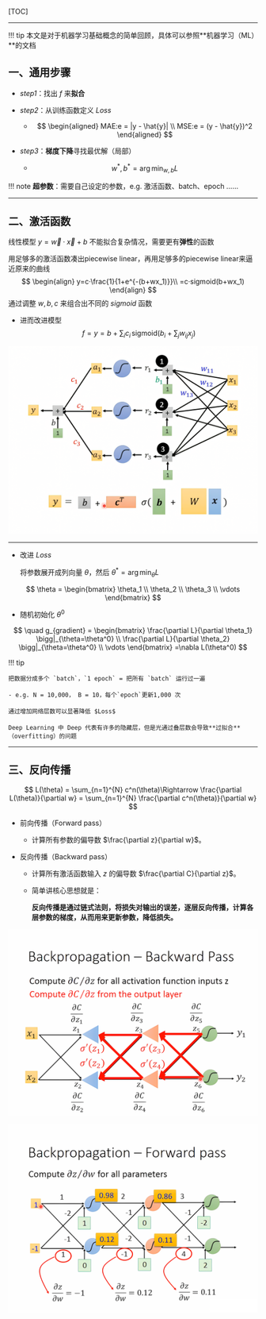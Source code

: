 [TOC]

---

!!! tip
    本文是对于机器学习基础概念的简单回顾，具体可以参照**机器学习（ML）**的文档

## 一、通用步骤

- *step1*：找出 $f$ 来**拟合**

- *step2*：从训练函数定义 $Loss$ 

    - $$
      \begin{aligned}
      MAE:e = |y - \hat{y}| \\
       MSE:e = (y - \hat{y})^2
       \end{aligned}
      $$

-  *step3*：**梯度下降**寻找最优解（局部）

    - $$
      w^*,b^*=\arg \min_{w,b} L
      $$

!!! note
    **超参数**：需要自己设定的参数，e.g. 激活函数、batch、epoch ……

---

## 二、激活函数

线性模型 $y=\vec w·\vec x+b$ 不能拟合复杂情况，需要更有**弹性**的函数

用足够多的激活函数凑出piecewise linear，再用足够多的piecewise linear来逼近原来的曲线
$$
\begin{align}
y=c·\frac{1}{1+e^{-(b+wx_1)}}\\
=c·sigmoid(b+wx_1)
\end{align}
$$
通过调整 $w,b,c$ 来组合出不同的 $sigmoid$ 函数

- 进而改进模型
  $$
  f=y = b + \sum_i c_i \, \text{sigmoid} \left( b_i + \sum_j w_{ij} x_j \right)
  $$
  

![model.png](../assets/images/DL/model.png)

---

- 改进 $Loss$

  将参数展开成列向量 $\theta$，然后 $\theta^* = \arg\min_{\theta} L$


$$
\theta = \begin{bmatrix}
\theta_1 \\
\theta_2 \\
\theta_3 \\
\vdots
\end{bmatrix}
$$


  - 随机初始化 $\theta^0$


$$
\quad g_{gradient} = \begin{bmatrix}
\frac{\partial L}{\partial \theta_1} \bigg|_{\theta=\theta^0} \\
\frac{\partial L}{\partial \theta_2} \bigg|_{\theta=\theta^0} \\
\vdots
\end{bmatrix}
=\nabla L(\theta^0)
$$
  

!!! tip

    把数据分成多个 `batch`，`1 epoch` = 把所有 `batch` 运行过一遍
    
    - e.g. N = 10,000， B = 10，每个`epoch`更新1,000 次
    
    通过增加网络层数可以显著降低 $Loss$
    
    Deep Learning 中 Deep 代表有许多的隐藏层，但是光通过叠层数会导致**过拟合**（overfitting）的问题

---

## 三、反向传播

$$
L(\theta) = \sum_{n=1}^{N} c^n(\theta)\Rightarrow
\frac{\partial L(\theta)}{\partial w} = \sum_{n=1}^{N} \frac{\partial c^n(\theta)}{\partial w}
$$

- 前向传播（Forward pass）
    - 计算所有参数的偏导数 $\frac{\partial z}{\partial w}$。


- 反向传播（Backward pass）

    - 计算所有激活函数输入 $z$ 的偏导数 $\frac{\partial C}{\partial z}$。

    - 简单讲核心思想就是：

      **反向传播是通过链式法则，将损失对输出的误差，逐层反向传播，计算各层参数的梯度，从而用来更新参数，降低损失。**

![backward-pass.png](../assets/images/DL/backward-pass.png)

![forward-pass.png](../assets/images/DL/forward-pass.png)